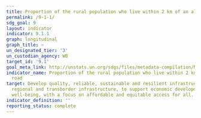 ```yaml
---
title: Proportion of the rural population who live within 2 km of an all-season road
permalink: /9-1-1/
sdg_goal: 9
layout: indicator
indicator: 9.1.1
graph: longitudinal
graph_title: ~
un_designated_tier: '3'
un_custodian_agency: WB
target_id: '9.1'
goal_meta_link: http://unstats.un.org/sdgs/files/metadata-compilation/Metadata-Goal-9.pdf
indicator_name: Proportion of the rural population who live within 2 km of an all-season
  road
target: Develop quality, reliable, sustainable and resilient infrastructure, including
  regional and transborder infrastructure, to support economic development and human
  well-being, with a focus on affordable and equitable access for all.
indicator_definition: ''
reporting_status: complete
---
```

